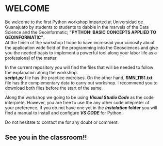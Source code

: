# WELCOME
Be welcome to the first Python workshop imparted at Universidad de Guanajuato by students to students to dabble in the marvels of the Data Science and the Geoinformatic; **"PYTHON: BASIC CONCEPTS APPLIED TO GEOINFORMATIC"**.  
At the finish of the workshop I hope to have incresead your curiosity about the application wide field of the programming into the Geosciences and give you the needed basis to implement a powerful tool along your labor life as a professional of the matter.  
  
In the current repository you will find the files that will be needed to follow the explanation along the workshop.  
**_script.py_** file has the practice exercises. On the other hand, **SMN_1151.txt** file has the complementary data to carry out workshop. I recommend you to download both files before the start of the same.  
  
Along the workshop we going to be using **_Visual Studio Code_** as the code interprete. However, you are free to use the any other code intepreter of your preference. If you do not have one yet in the **_Instalation_ folder** you will find a manual to install and configure **_VS CODE_** for Python.  
  
Do not hesitate to contact me for any doubt or comment.

## See you in the classroom!!